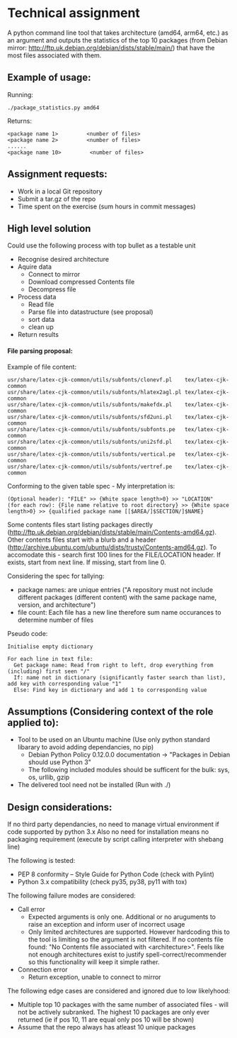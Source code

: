 # Technical assignment

A python command line tool that takes architecture (amd64, arm64, etc.) as an argument and outputs the statistics of the top 10 packages (from Debian mirror: http://ftp.uk.debian.org/debian/dists/stable/main/) that have the most files associated with them.

## Example of usage:

Running:
```
./package_statistics.py amd64
```

Returns:
```
<package name 1>         <number of files>
<package name 2>         <number of files>
......
<package name 10>         <number of files>
```

## Assignment requests:
- Work in a local Git repository
- Submit a tar.gz of the repo
- Time spent on the exercise (sum hours in commit messages)

## High level solution

Could use the following process with top bullet as a testable unit
- Recognise desired architecture
- Aquire data
  - Connect to mirror						 
  - Download compressed Contents file                    
  - Decompress file
- Process data
  - Read file
  - Parse file into datastructure (see proposal)
  - sort data
  - clean up 
- Return results

#### File parsing proposal:

Example of file content:
```
usr/share/latex-cjk-common/utils/subfonts/clonevf.pl    tex/latex-cjk-common
usr/share/latex-cjk-common/utils/subfonts/hlatex2agl.pl tex/latex-cjk-common
usr/share/latex-cjk-common/utils/subfonts/makefdx.pl    tex/latex-cjk-common
usr/share/latex-cjk-common/utils/subfonts/sfd2uni.pl    tex/latex-cjk-common
usr/share/latex-cjk-common/utils/subfonts/subfonts.pe   tex/latex-cjk-common
usr/share/latex-cjk-common/utils/subfonts/uni2sfd.pl    tex/latex-cjk-common
usr/share/latex-cjk-common/utils/subfonts/vertical.pe   tex/latex-cjk-common
usr/share/latex-cjk-common/utils/subfonts/vertref.pe    tex/latex-cjk-common
```

Conforming to the given table spec - My interpretation is:
```
(Optional header): "FILE" >> {White space length>0} >> "LOCATION"
(for each row): {File name relative to root directory} >> {White space length>0} >> {qualified package name [[$AREA/]$SECTION/]$NAME} 
```

Some contents files start listing packages directly (http://ftp.uk.debian.org/debian/dists/stable/main/Contents-amd64.gz). Other contents files start with a blurb and a header (http://archive.ubuntu.com/ubuntu/dists/trusty/Contents-amd64.gz). To accomodate this - search first 100 lines for the FILE/LOCATION header. If exists, start from next line. If missing, start from line 0.

Considering the spec for tallying:
- package names: are unique entries ("A repository must not include different packages (different content) with the same package name, version, and architecture")
- file count: Each file has a new line therefore sum name occurances to determine number of files

Pseudo code:
```
Initialise empty dictionary

For each line in text file:
  Get package name: Read from right to left, drop everything from (including) first seen "/" 
  If: name not in dictionary (significantly faster search than list), add key with corresponding value "1"
  Else: Find key in dictionary and add 1 to corresponding value
```

## Assumptions (Considering context of the role applied to):
- Tool to be used on an Ubuntu machine (Use only python standard libarary to avoid adding dependancies, no pip)
  - Debian Python Policy 0.12.0.0 documentation -> "Packages in Debian should use Python 3"
  - The following included modules should be sufficent for the bulk: sys, os, urllib, gzip
- The delivered tool need not be installed (Run with ./)

## Design considerations:

If no third party dependancies, no need to manage virtual environment if code supported by python 3.x
Also no need for installation means no packaging requirement (execute by script calling interpreter with shebang line)

The following is tested: 
- PEP 8 conformity – Style Guide for Python Code (check with Pylint) 
- Python 3.x compatibility (check py35, py38, py11 with tox)   

The following failure modes are considered:
- Call error
  - Expected arguments is only one. Additional or no aruguments to raise an exception and inform user of incorrect usage
  - Only limited architectures are supported. However hardcoding this to the tool is limiting so the argument is not filtered. If no contents file found: "No Contents file associated with \<architecture\>". Feels like not enough architectures exist to justify spell-correct/recommender so this functionality will keep it simple rather.  
- Connection error
  - Return exception, unable to connect to mirror

The following edge cases are considered and ignored due to low likelyhood:
- Multiple top 10 packages with the same number of associated files - will not be actively subranked. The highest 10 packages are only ever returned (ie if pos 10, 11 are equal only pos 10 will be shown)
- Assume that the repo always has atleast 10 unique packages

